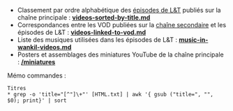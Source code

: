 * Classement par ordre alphabétique des [épisodes de L&T](https://www.youtube.com/c/wankilfr) publiés sur la chaîne principale : **[videos-sorted-by-title.md](videos-sorted-by-title.md)**
* Correspondances entre les VOD publiées sur la [chaîne secondaire](https://www.youtube.com/user/terracid) et les épisodes de L&T : **[videos-linked-to-vod.md](videos-linked-to-vod.md)**
* Liste des musiques utilisées dans les épisodes de L&T : **[music-in-wankil-videos.md](music-in-wankil-videos.md)**
* Posters et assemblages des miniatures YouTube de la chaîne principale : **[/miniatures](miniatures/)**

Mémo commandes :
```
Titres
* grep -o 'title="[^"]\+"' [HTML.txt] | awk '{ gsub ("title=", "", $0); print}' | sort
```
